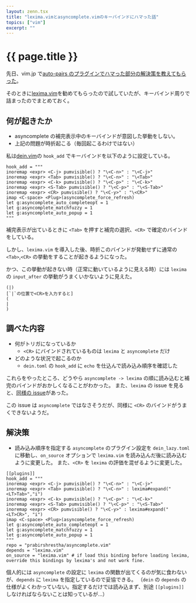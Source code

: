 ```yaml
---
layout: zenn.tsx
title: "lexima.vimとasyncomplete.vimのキーバインドにハマった話"
topics: ["vim"]
excerpt: ""
---
```


# {{ page.title }}

先日、vim.jp で[auto-pairs のプラグインでハマった部分の解決策を教えてもらった](https://vim-jp.org/slacklog/CLKR04BEF/2021/05/#ts-1621244693.416300)。

そのときに[lexima.vim](https://github.com/cohama/lexima.vim)を勧めてもらったので試していたが、キーバインド周りで詰まったのでまとめておく。

## 何が起きたか

- asyncomplete の補完表示中のキーバインドが意図した挙動をしない。
- 上記の問題が時折起こる（毎回起こるわけではない）

私は[dein.vim](https://github.com/Shougo/dein.vim)の `hook_add` でキーバインドを以下のように設定している。

```vim
hook_add = """
inoremap <expr> <C-j> pumvisible() ? "\<C-n>" : "\<C-j>"
inoremap <expr> <Tab> pumvisible() ? "\<C-n>" : "\<Tab>"
inoremap <expr> <C-k> pumvisible() ? "\<C-p>" : "\<C-k>"
inoremap <expr> <S-Tab> pumvisible() ? "\<C-p>" : "\<S-Tab>"
inoremap <expr> <CR> pumvisible() ? "\<C-y>" : "\<CR>"
imap <C-space> <Plug>(asyncomplete_force_refresh)
let g:asyncomplete_auto_completeopt = 1
let g:asyncomplete_matchfuzzy = 1
let g:asyncomplete_auto_popup = 1
"""
```

補完表示が出ているときに `<Tab>` を押すと補完の選択、`<CR>` で確定のバインドをしている。

しかし、`lexima.vim` を導入した後、時折このバインドが発動せずに通常の `<Tab>`,`<CR>` の挙動をすることが起きるようになった。

かつ、この挙動が起きない時（正常に動いているように見える時）には `lexima` の `input_after` の挙動がうまくいかないように見えた。

```text
(|)
[`|`の位置で<CR>を入力すると]
(
|
)
```

## 調べた内容

- 何がトリガになっているか
  - `<CR>` にバインドされているものは `lexima` と `asyncomplete` だけ
- どのような状況で起こるのか
  - `dein.toml` の `hook_add` に `echo` を仕込んで読み込み順序を確認した

これらをやったところ、どうやら `asyncomplete -> lexima` の順に読み込むと補完のバインドがおかしくなることがわかった。
また、`lexima` の issue を見ると、[同様の issue](https://github.com/cohama/lexima.vim/issues/104)があった。

この issue は `asyncomplete` ではなさそうだが、同様に `<CR>` のバインドがうまくできないようだ。

## 解決策

- 読み込み順序を指定する
  `asyncomplete` のプラグイン設定を `dein_lazy.toml` に移動し、`on_source` オプションで `lexima.vim` を読み込んだ後に読み込むように変更した。
  また、`<CR>` を `lexima` の評価を混ぜるように変更した。

```vim
[[plugins]]
hook_add = """
inoremap <expr> <C-j> pumvisible() ? "\<C-n>" : "\<C-j>"
inoremap <expr> <Tab> pumvisible() ? "\<C-n>" : lexima#expand("<LT>Tab>","i")
inoremap <expr> <C-k> pumvisible() ? "\<C-p>" : "\<C-k>"
inoremap <expr> <S-Tab> pumvisible() ? "\<C-p>" : "\<S-Tab>"
inoremap <expr> <CR> pumvisible() ? "\<C-y>" : lexima#expand("<LT>CR>", "i")
imap <C-space> <Plug>(asyncomplete_force_refresh)
let g:asyncomplete_auto_completeopt = 1
let g:asyncomplete_matchfuzzy = 1
let g:asyncomplete_auto_popup = 1
"""
repo = "prabirshrestha/asyncomplete.vim"
depends = "lexima.vim"
on_source = "lexima.vim" # if load this binding before loading lexima, override this bindings by lexima's and not work fine.
```

個人的には `asyncomplete` の設定に `lexima` の関数が出てくるのが気に食わないが、`depends` に `lexima` を指定しているので妥協できる。
（`dein` の `depends` の仕様がよくわかっていない。指定するだけでは読み込まず、別途 `[[plugins]]` しなければならないことは知っているが…）
